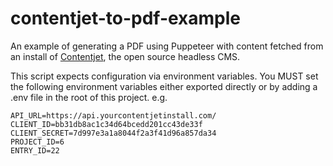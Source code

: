 # contentjet-to-pdf-example

An example of generating a PDF using Puppeteer with content fetched from an install of [Contentjet](https://contentjet.github.io), the open source headless CMS.

This script expects configuration via environment variables. You MUST set the following environment variables either exported directly or by adding a .env file in the root of this project. e.g.

```
API_URL=https://api.yourcontentjetinstall.com/
CLIENT_ID=bb31db8ac1c34d64bcedd201cc43de33f
CLIENT_SECRET=7d997e3a1a8044f2a3f41d96a857da34
PROJECT_ID=6
ENTRY_ID=22
```
